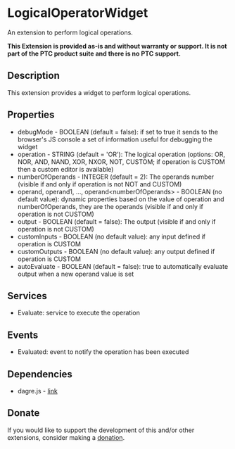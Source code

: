 # LogicalOperatorWidget
An extension to perform logical operations.

**This Extension is provided as-is and without warranty or support. It is not part of the PTC product suite and there is no PTC support.**

## Description
This extension provides a widget to perform logical operations.

## Properties
- debugMode - BOOLEAN (default = false): if set to true it sends to the browser's JS console a set of information useful for debugging the widget
- operation - STRING (default = 'OR'): The logical operation (options: OR, NOR, AND, NAND, XOR, NXOR, NOT, CUSTOM; if operation is CUSTOM then a custom editor is available)
- numberOfOperands - INTEGER (default = 2): The operands number (visible if and only if operation is not NOT and CUSTOM)
- operand, operand1, ..., operand\<numberOfOperands\> - BOOLEAN (no default value): dynamic properties based on the value of operation and numberOfOperands, they are the operands (visible if and only if operation is not CUSTOM)
- output - BOOLEAN (default = false): The output (visible if and only if operation is not CUSTOM)
- customInputs - BOOLEAN (no default value): any input defined if operation is CUSTOM
- customOutputs - BOOLEAN (no default value): any output defined if operation is CUSTOM
- autoEvaluate - BOOLEAN (default = false): true to automatically evaluate output when a new operand value is set

## Services
- Evaluate: service to execute the operation

## Events
- Evaluated: event to notify the operation has been executed

## Dependencies
- dagre.js - [link](https://github.com/dagrejs/dagre)
  
## Donate
If you would like to support the development of this and/or other extensions, consider making a [donation](https://www.paypal.com/donate/?business=HCDX9BAEYDF4C&no_recurring=0&currency_code=EUR).

